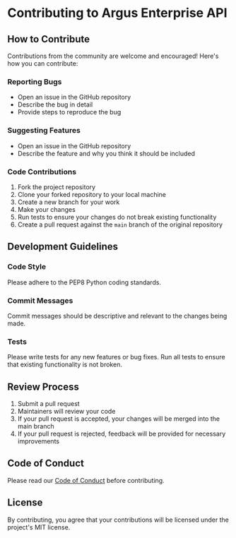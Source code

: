 # Contributing to Argus Enterprise API

## How to Contribute

Contributions from the community are welcome and encouraged! Here's how you can contribute:

### Reporting Bugs

- Open an issue in the GitHub repository
- Describe the bug in detail
- Provide steps to reproduce the bug

### Suggesting Features

- Open an issue in the GitHub repository
- Describe the feature and why you think it should be included

### Code Contributions

1. Fork the project repository
2. Clone your forked repository to your local machine
3. Create a new branch for your work
4. Make your changes
5. Run tests to ensure your changes do not break existing functionality
6. Create a pull request against the `main` branch of the original repository

## Development Guidelines

### Code Style

Please adhere to the PEP8 Python coding standards.

### Commit Messages

Commit messages should be descriptive and relevant to the changes being made.

### Tests

Please write tests for any new features or bug fixes. Run all tests to ensure that existing functionality is not broken.

## Review Process

1. Submit a pull request
2. Maintainers will review your code
3. If your pull request is accepted, your changes will be merged into the main branch
4. If your pull request is rejected, feedback will be provided for necessary improvements

## Code of Conduct

Please read our [Code of Conduct](CODE_OF_CONDUCT.md) before contributing.

## License

By contributing, you agree that your contributions will be licensed under the project's MIT license.
